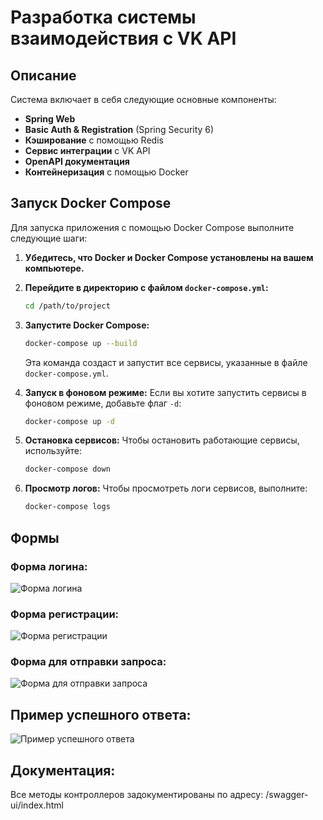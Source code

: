 # Разработка системы взаимодействия с VK API

## Описание
Система включает в себя следующие основные компоненты:
- **Spring Web**
- **Basic Auth & Registration** (Spring Security 6)
- **Кэширование** с помощью Redis
- **Сервис интеграции** с VK API
- **OpenAPI документация**
- **Контейнеризация** с помощью Docker

## Запуск Docker Compose
Для запуска приложения с помощью Docker Compose выполните следующие шаги:

1. **Убедитесь, что Docker и Docker Compose установлены на вашем компьютере.**

2. **Перейдите в директорию с файлом `docker-compose.yml`:**
   ```bash
   cd /path/to/project
   ```

3. **Запустите Docker Compose:**
   ```bash
   docker-compose up --build
   ```

   Эта команда создаст и запустит все сервисы, указанные в файле `docker-compose.yml`.

4. **Запуск в фоновом режиме:**
   Если вы хотите запустить сервисы в фоновом режиме, добавьте флаг `-d`:
   ```bash
   docker-compose up -d
   ```

5. **Остановка сервисов:**
   Чтобы остановить работающие сервисы, используйте:
   ```bash
   docker-compose down
   ```

6. **Просмотр логов:**
   Чтобы просмотреть логи сервисов, выполните:
   ```bash
   docker-compose logs
   ```

## Формы
### Форма логина:
![Форма логина](https://github.com/user-attachments/assets/897d48a9-4e7c-4fb2-bd3b-7077c1a762cc)

### Форма регистрации:
![Форма регистрации](https://github.com/user-attachments/assets/68513798-c9c2-48f2-96a0-dcffc1e861ac)

### Форма для отправки запроса:
![Форма для отправки запроса](https://github.com/user-attachments/assets/8dd2cee8-4972-4179-a996-614857cb9962)

## Пример успешного ответа:
![Пример успешного ответа](https://github.com/user-attachments/assets/77782d16-588d-4b86-ae1c-e452c6a1104b)

## Документация:
Все методы контроллеров задокументированы по адресу: /swagger-ui/index.html


